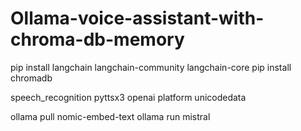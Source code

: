 # Ollama-voice-assistant-with-chroma-db-memory

pip install langchain langchain-community langchain-core
pip install chromadb


speech_recognition pyttsx3 openai platform unicodedata



ollama pull nomic-embed-text
ollama run mistral 

